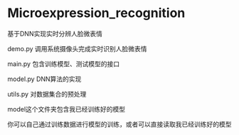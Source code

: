 # Microexpression_recognition
基于DNN实现实时分辨人脸微表情

demo.py 调用系统摄像头完成实时识别人脸微表情

main.py 包含训练模型、测试模型的接口

model.py DNN算法的实现

utils.py 对数据集合的预处理

model这个文件夹包含我已经训练好的模型

你可以自己通过训练数据进行模型的训练，或者可以直接读取我已经训练好的模型
